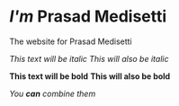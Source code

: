 # **_I'm_ Prasad Medisetti**
The website for Prasad Medisetti



*This text will be italic*
_This will also be italic_

**This text will be bold**
__This will also be bold__

_You **can** combine them_
